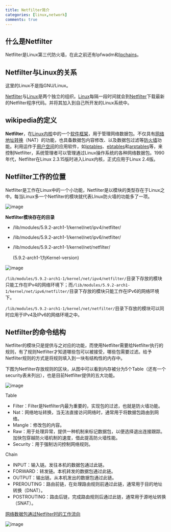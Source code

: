 ```yaml
---
title: Netfilter简介
categories: [linux,network]
comments: true
---
```


## 什么是Netfilter

Netfilter是Linux第三代防火墙，在此之前还有Ipfwadm和[Ipchains](https://zh.wikipedia.org/wiki/Ipchains)。

## Netfilter与Linux的关系

这里的Linux不是指GNU/Linux。

[Netfilter](http://www.netfilter.org/)与[Linux](https://www.kernel.org/)是两个独立的组织。[Linux](https://www.kernel.org/)每隔一段时间就会到[Netfilter](http://www.netfilter.org/)下载最新的Netfilter程序代码。并将其加入到自己所开发的Linux系统中。

## wikipedia的定义

**Netfilter**，在[Linux内核](https://zh.wikipedia.org/wiki/Linux內核)中的一个[软件框架](https://zh.wikipedia.org/wiki/軟體框架)，用于管理网络数据包。不仅具有[网络地址转换](https://zh.wikipedia.org/wiki/网络地址转换)（NAT）的功能，也具备数据包内容修改、以及数据包过滤等[防火墙](https://zh.wikipedia.org/wiki/防火墙)功能。利用运作于[用户空间](https://zh.wikipedia.org/wiki/使用者空間)的应用软件，如[iptables](https://zh.wikipedia.org/wiki/Iptables)、[ebtables](https://zh.wikipedia.org/w/index.php?title=Ebtables&action=edit&redlink=1)和[arptables](https://zh.wikipedia.org/wiki/Arptables)等，来控制Netfilter，系统管理者可以管理通过Linux操作系统的各种网络数据包。1990年代，Netfilter在Linux 2.3.15版时进入Linux内核，正式应用于Linux 2.4版。

## Netfilter工作的位置

Netfilter是工作在Linux中的一个小功能，Netfilter是以模块的类型存在于Linux之中。每当Linux多一个Netfilter的模块就代表LInux防火墙的功能多了一项。

![image](https://cdn.jsdelivr.net/gh/chrysoskun/chrysoskun.github.io/assets/img/netfilter-iptables/image01.png)

**Netfilter模块存在的目录**

- /lib/modules/5.9.2-arch1-1/kernel/net/ipv4/netfilter/

- /lib/modules/5.9.2-arch1-1/kernel/net/ipv6/netfilter/

- /lib/modules/5.9.2-arch1-1/kernel/net/netfilter/

  (5.9.2-arch1-1为Kernel-version)

![image](https://cdn.jsdelivr.net/gh/chrysoskun/chrysoskun.github.io/assets/img/netfilter-iptables/netfilter-path.png)

`/lib/modules/5.9.2-arch1-1/kernel/net/ipv4/netfilter/`目录下存放的模块只能工作在IPv4的网络环境下；而`/lib/modules/5.9.2-arch1-1/kernel/net/ipv6/netfilter/`目录下存放的模块只能工作在IPv6的网络环境下。

`/lib/modules/5.9.2-arch1-1/kernel/net/netfilter/`目录下存放的模块可以同时应用于IPv4及IPv6的网络环境之中。

## Netfilter的命令结构

Netfilter的模块只是提供与之对应的功能，而使用Netfilter需要给Netfilter执行的规则，有了规则Netfilter才知道哪些包可以被接受，哪些包需要过滤。给予Netfilter规则的方式是将规则填入到一块有结构性的内存中。

下图为Netfilter存放规则的区块，从图中可以看到内存被分为5个Table（还有一个security表未列出），也是目前Netfilter提供的五大功能。

![image](https://cdn.jsdelivr.net/gh/chrysoskun/chrysoskun.github.io/assets/img/netfilter-iptables/image02.png)

Table

- Filter：Filter是Netfilter内最为重要的，实现包的过滤，也就是防火墙功能。
- Nat：网络地址转换，当无法直接访问网络时，通常用于将数据包路由到网络。
- Mangle：修改包的内容。
- Raw：用于处理异常，提供一种机制来标记数据包，以便选择退出连接跟踪。加快包穿越防火墙机制的速度，借此提高防火墙性能。
- Security：用于强制访问控制网络规则。

Chain

- INPUT：输入链。发往本机的数据包通过此链。
- FORWARD：转发链。本机转发的数据包通过此链。
- OUTPUT：输出链。从本机发出的数据包通过此链。
- PREROUTING：路由前链，在处理路由规则前通过此链，通常用于目的地址转换（DNAT）。
- POSTROUTING：路由后链，完成路由规则后通过此链，通常用于源地址转换（SNAT）。

[网络数据包通过Netfilter时的工作流向](https://zh.wikipedia.org/wiki/File:Netfilter-packet-flow.svg)

![image](https://cdn.jsdelivr.net/gh/chrysoskun/chrysoskun.github.io/assets/img/netfilter-iptables/image03.png)